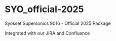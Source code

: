 # SYO_official-2025
Syosset Supersonics 9016 - Official 2025 Package

Integrated with our JIRA and Confluence
